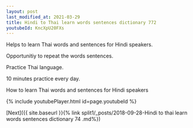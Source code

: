```yaml
---
layout: post
last_modified_at: 2021-03-29
title: Hindi to Thai learn words sentences dictionary 772 
youtubeId: KncXpU20FXs
---
```

 
 
Helps to learn Thai words and sentences for Hindi speakers.

Opportunitiy to repeat the words sentences. 

Practice Thai language. 
 
10 minutes practice every day. 
 
How to learn Thai words and sentences for Hindi speakers 
 
{% include youtubePlayer.html id=page.youtubeId %}
 
 
[Next]({{ site.baseurl }}{% link  split1/_posts/2018-09-28-Hindi to thai learn words sentences dictionary 74 .md%})
 
